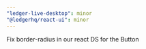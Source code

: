 ```yaml
---
"ledger-live-desktop": minor
"@ledgerhq/react-ui": minor
---
```


Fix border-radius in our react DS for the Button
